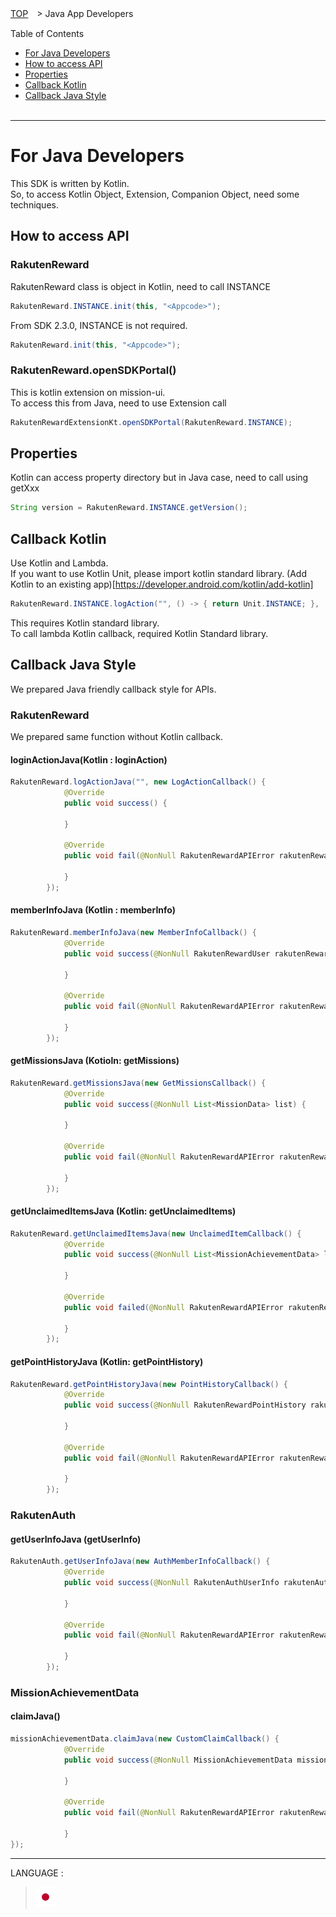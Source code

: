 [TOP](../../README.md#top)　> Java App Developers

Table of Contents
* [For Java Developers](#for-java-developers)<br>
* [How to access API](#how-to-access-aPI)<br>
* [Properties](#properties)<br/>
* [Callback Kotlin](#callback-kotlin)<br/>
* [Callback Java Style](#callback-java-style)<br><br>

---
# For Java Developers
This SDK is written by Kotlin.<br/>
So, to access Kotlin Object, Extension, Companion Object,
need some techniques.<br/>

## How to access API
### RakutenReward
RakutenReward class is object in Kotlin, need to call INSTANCE
```java
RakutenReward.INSTANCE.init(this, "<Appcode>");
```
From SDK 2.3.0, INSTANCE is not required.
```java
RakutenReward.init(this, "<Appcode>");
```

### RakutenReward.openSDKPortal()
This is kotlin extension on mission-ui.<br/>
To access this from Java, need to use Extension call<br/>

```java
RakutenRewardExtensionKt.openSDKPortal(RakutenReward.INSTANCE);
```

## Properties
Kotlin can access property directory but in Java case, need to call
using getXxx

```java
String version = RakutenReward.INSTANCE.getVersion();
```

## Callback Kotlin
Use Kotlin and Lambda.</br>
If you want to use Kotlin Unit, please import kotlin standard library. (Add Kotlin to an existing app)[https://developer.android.com/kotlin/add-kotlin]<br/>
```java
RakutenReward.INSTANCE.logAction("", () -> { return Unit.INSTANCE; }, (RakutenRewardAPIError e) -> { return Unit.INSTANCE; });
```
This requires Kotlin standard library.<br/>
To call lambda Kotlin callback, required Kotlin Standard library.<br/>

## Callback Java Style
We prepared Java friendly callback style for APIs.<br/>

### RakutenReward
We prepared same function without Kotlin callback.<br/>
#### loginActionJava(Kotlin : loginAction)
```java
RakutenReward.logActionJava("", new LogActionCallback() {
            @Override
            public void success() {
                
            }

            @Override
            public void fail(@NonNull RakutenRewardAPIError rakutenRewardAPIError) {

            }
        });
```

#### memberInfoJava (Kotlin : memberInfo)
```java
RakutenReward.memberInfoJava(new MemberInfoCallback() {
            @Override
            public void success(@NonNull RakutenRewardUser rakutenRewardUser) {
                
            }

            @Override
            public void fail(@NonNull RakutenRewardAPIError rakutenRewardAPIError) {

            }
        });
```


#### getMissionsJava (Kotioln: getMissions)
```java
RakutenReward.getMissionsJava(new GetMissionsCallback() {
            @Override
            public void success(@NonNull List<MissionData> list) {
                
            }

            @Override
            public void fail(@NonNull RakutenRewardAPIError rakutenRewardAPIError) {

            }
        });
```

#### getUnclaimedItemsJava (Kotlin: getUnclaimedItems)
```java
RakutenReward.getUnclaimedItemsJava(new UnclaimedItemCallback() {
            @Override
            public void success(@NonNull List<MissionAchievementData> list) {
                
            }

            @Override
            public void failed(@NonNull RakutenRewardAPIError rakutenRewardAPIError) {

            }
        });
```

#### getPointHistoryJava (Kotlin: getPointHistory)
```java
RakutenReward.getPointHistoryJava(new PointHistoryCallback() {
            @Override
            public void success(@NonNull RakutenRewardPointHistory rakutenRewardPointHistory) {

            }

            @Override
            public void fail(@NonNull RakutenRewardAPIError rakutenRewardAPIError) {

            }
        });
```

### RakutenAuth
#### getUserInfoJava (getUserInfo)
```java
RakutenAuth.getUserInfoJava(new AuthMemberInfoCallback() {
            @Override
            public void success(@NonNull RakutenAuthUserInfo rakutenAuthUserInfo) {
                
            }

            @Override
            public void fail(@NonNull RakutenRewardAPIError rakutenRewardAPIError) {

            }
        });
```

### MissionAchievementData
#### claimJava()
```java
missionAchievementData.claimJava(new CustomClaimCallback() {
            @Override
            public void success(@NonNull MissionAchievementData missionData) {
                
            }

            @Override
            public void fail(@NonNull RakutenRewardAPIError rakutenRewardAPIError) {

            }    
});
```

---
LANGUAGE :
> [![ja](../lang/ja.png)](../ja/java/README.md)
